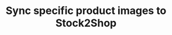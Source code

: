 ---
title: "Sync specific product images to Stock2Shop"
name: "sourcemeta_flatfile"
key: "image_field_map"
description: "Fieldmap used for creating images. See example map for object model"
user_friendly_description: "Define which columns in your Flat File data source contains images that need to be synced to Stock2Shop. You can sync more than one image."
default: "{
  &quot;source_images&quot;: [
    {
      &quot;source&quot;: {
        &quot;source_product_code&quot;: &quot;{{source.source_product_code}}&quot;,
        &quot;source_id&quot;: &quot;{{source.id}}&quot;,
        &quot;sync_token&quot;: &quot;{{source.sync_token}}&quot;
      },
      &quot;image&quot;: {
        &quot;action&quot;: &quot;I&quot;,
        &quot;image_id&quot;: &quot;{{data.image1}}&quot;,
        &quot;meta&quot;: {
          &quot;thumbnail&quot;: &quot;true&quot;,
          &quot;image&quot;: &quot;true&quot;,
          &quot;small_image&quot;: &quot;true&quot;
        }
      }
    }
  ]
}"
values: []
tags: [sourcemeta,flatfile,flat-file]
type: "meta"
process: "products"
headless: true
---